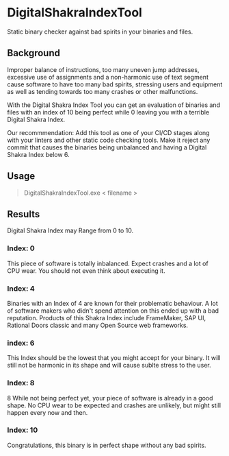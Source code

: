 # DigitalShakraIndexTool
Static binary checker against bad spirits in your binaries and files.


## Background
Improper balance of instructions, too many uneven jump addresses, excessive use of assignments and a non-harmonic use of text segment cause software to have too many bad spirits, stressing users and equipment as well as tending towards too many crashes or other malfunctions.

With the Digital Shakra Index Tool you can get an evaluation of binaries and files with an index of 10 being perfect while 0 leaving you with a terrible Digital Shakra Index.

Our recommmendation: Add this tool as one of your CI/CD stages along with your linters and other static code checking tools.
Make it reject any commit that causes the binaries being unbalanced and having a Digital Shakra Index below 6.

## Usage

> DigitalShakraIndexTool.exe < filename >

## Results
Digital Shakra Index may Range from 0 to 10. 

### Index: 0
This piece of software is totally inbalanced. Expect crashes and a lot of CPU wear. You should not even think about executing it.

### Index: 4
Binaries with an Index of 4 are known for their problematic behaviour. A lot of software makers who didn't spend attention on this ended up with a bad reputation. Products of this Shakra Index include FrameMaker, SAP UI,  Rational Doors classic and many Open Source web frameworks.

### index: 6 

This Index should be the lowest that you might accept for your binary. It will still not be harmonic in its shape and will cause sublte stress to the user.

### Index: 8

8 While not being perfect yet, your piece of software is already in a good shape. No CPU wear to be expected and crashes are unlikely, but might still happen every now and then.

### Index: 10

Congratulations, this binary is in perfect shape without any bad spirits.
